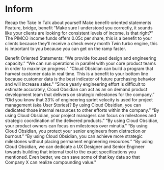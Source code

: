 Inform
======

Recap the Take In
Talk about yourself
Make benefit-oriented statements
Feature, bridge, benefit
    "Make sure I understood you correctly, it sounds like your clients are looking for consistent levels of income, is that right?"
    The PIMCO income funds offers 0.05c per share, this is a benefit to your clients because they’ll receive a check every month
    Twin turbo engine, this is important to you because you can get on the ramp faster.

Benefit Oriented Statements:
    “We provide focused design and engineering capacity.”
    “We can run operations in parallel with your core product teams in order to maximize progress."
    “Cloud Obsidian can build a program that harvest customer data in real time.  This is a benefit to your bottom line because customer data is the best indicator of future purchasing behavior and will increase sales."
    “Since yearly engineering effort is difficult to estimate accurately, Cloud Obsidian can act as an on demand product development team that delivers on strategic milestones for the company.”
    “Did you know that 33% of engineering sprint velocity is used for project management (aka User Stories)?  By using Cloud Obsidian, you can dedicated those internal resources to other efforts within the company.”  “By using Cloud Obsidian, your project managers can focus on milestones and strategic coordination of the delivered products.” “By using Cloud Obsidian, your product owners can focus on milestones over minutia."
    “By using Cloud Obsidian, you protect your senior engineers from distraction or burnout.”
    “By using Cloud Obsidian, you can achieve more strategic milestones without placing permanent engineering resources.”
    “By using Cloud Obsidian, we can dedicate a UX Designer and Senior Engineer towards building that internal tool to the exact specifications you mentioned.  Even better, we can save some of that key data so that Company X can realize compounding value."
